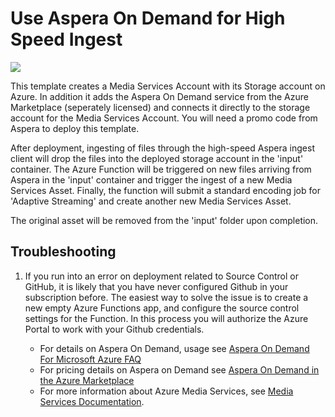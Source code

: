 # Use Aspera On Demand for High Speed Ingest
<a href="https://portal.azure.com/#create/Microsoft.Template/uri/https%3A%2F%2Fraw.githubusercontent.com%2FAzure-Samples%2Fmedia-services-dotnet-functions-integration%2Fmaster%2F103-aspera-ingest%2Fazuredeploy.json" target="_blank">
    <img src="http://azuredeploy.net/deploybutton.png"/>
</a>

This template creates a Media Services Account with its Storage account on Azure. In addition it adds the Aspera On Demand service from the Azure Marketplace (seperately licensed) and connects it directly to the storage account for the Media Services Account. You will need a promo code from Aspera to deploy this template. 

After deployment, ingesting of files through the high-speed Aspera ingest client will drop the files into the deployed storage account in the 'input' container. The Azure Function will be triggered on new files arriving from Aspera in the 'input' container and trigger the ingest of a new Media Services Asset. Finally, the function will submit a standard encoding job for 'Adaptive Streaming' and create another new Media Services Asset. 

The original asset will be removed from the 'input' folder upon completion. 

## Troubleshooting

1. If you run into an error on deployment related to Source Control or GitHub, it is likely that you have never configured Github in your subscription before. The easiest way to solve the issue is to create a new empty Azure Functions app, and configure the source control settings for the Function. In this process you will authorize the Azure Portal to work with your Github credentials.

    - For details on Aspera On Demand, usage see [Aspera On Demand For Microsoft Azure FAQ](http://cloud.asperasoft.com/ja/aspera-on-demand/aspera-on-demand-for-microsoft-azure-faq/)
    - For pricing details on Aspera on Demand see [Aspera On Demand in the Azure Marketplace](https://azuremarketplace.microsoft.com/en-us/marketplace/apps/aspera.sod?tab=PlansAndPrice)
    - For more information about Azure Media Services, see [Media Services Documentation](https://docs.microsoft.com/en-us/azure/media-services/).